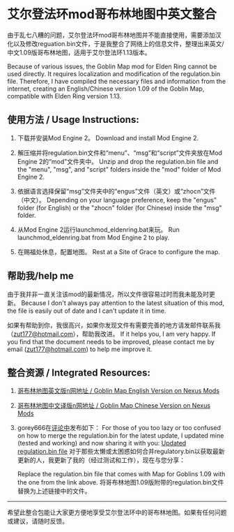 # 艾尔登法环mod哥布林地图中英文整合

由于乱七八糟的问题，艾尔登法环mod哥布林地图并不能直接使用，需要添加汉化以及修改reguation.bin文件，于是我整合了网络上的信息文件，整理出来英文/中文1.09版哥布林地图，适用于艾尔登法环1.13版本。

Because of various issues, the Goblin Map mod for Elden Ring cannot be used directly. It requires localization and modification of the regulation.bin file. Therefore, I have compiled the necessary files and information from the internet, creating an English/Chinese version 1.09 of the Goblin Map, compatible with Elden Ring version 1.13.

## 使用方法 / Usage Instructions:

1. 下载并安装Mod Engine 2。
   Download and install Mod Engine 2.

2. 解压缩并将regulation.bin文件和“menu”、“msg”和“script”文件夹放在Mod Engine 2的“mod”文件夹中。
   Unzip and drop the regulation.bin file and the "menu", "msg", and "script" folders inside the "mod" folder of Mod Engine 2.

3. 依据语言选择保留“msg”文件夹中的“engus”文件（英文）或“zhocn”文件（中文）。
   Depending on your language preference, keep the "engus" folder (for English) or the "zhocn" folder (for Chinese) inside the "msg" folder.

4. 从Mod Engine 2运行launchmod_eldenring.bat来玩。
   Run launchmod_eldenring.bat from Mod Engine 2 to play.

5. 在赐福处休息，配置地图。
   Rest at a Site of Grace to configure the map.

## 帮助我/help me

由于我并非一直关注该mod的最新情况，所以文件很容易过时而我未能及时更新。
Because I don't always pay attention to the latest situation of this mod, the file is easily out of date and I can't update it in time.

如果有帮助到你，我很高兴，如果你发现文件有需要完善的地方请发邮件联系我（zut177@hotmail.com），帮助我改进。
If it helps you, I am very happy. If you find that the document needs to be improved, please contact me by email (zut177@hotmail.com) to help me improve it.

## 整合资源 / Integrated Resources:

1. [哥布林地图英文版n网地址 / Goblin Map English Version on Nexus Mods](https://www.nexusmods.com/eldenring/mods/3091?tab=files)
2. [哥布林地图中文译版n网地址 / Goblin Map Chinese Version on Nexus Mods](https://www.nexusmods.com/eldenring/mods/3145?tab=files)
3. gorey666在[评论中](https://www.nexusmods.com/eldenring/mods/3091?tab=posts)发布如下：
   For those of you too lazy or too confused on how to merge the regulation.bin for the latest update, I updated mine (tested and working) and now sharing it with you:
   [Updated regulation.bin file](https://drive.google.com/file/d/1h1kFdvRmtbAh0fAxWhhdqX17VCKScv-T/view)
    对于那些太懒或太困惑如何合并regulatory.bin以获取最新更新的人，我更新了我的（经过测试和工作），现在与您分享：

   Replace the regulation.bin file that comes with Map for Goblins 1.09 with the one from the link above.
   将哥布林地图1.09版附带的regulation.bin文件替换为上述链接中的文件。
---

希望此整合包能让大家更方便地享受艾尔登法环中的哥布林地图。如果有任何问题或建议，请随时反馈。